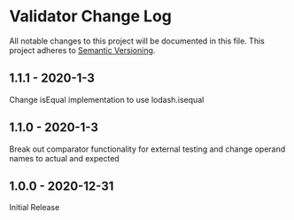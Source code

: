 # Validator Change Log

All notable changes to this project will be documented in this file.
This project adheres to [Semantic Versioning](http://semver.org/).

## 1.1.1 - 2020-1-3

Change isEqual implementation to use lodash.isequal

## 1.1.0 - 2020-1-3

Break out comparator functionality for external testing and change operand names to
actual and expected

## 1.0.0 - 2020-12-31

Initial Release
